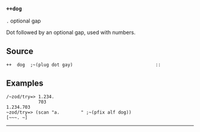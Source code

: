 ### `++dog`

`.` optional gap

Dot followed by an optional gap, used with numbers.

Source
------

    ++  dog  ;~(plug dot gay)                               ::

Examples
--------

    /~zod/try=> 1.234.
                703
    1.234.703
    ~zod/try=> (scan "a.        " ;~(pfix alf dog))
    [~~~. ~]



***

